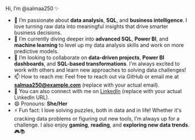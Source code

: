 Hi, I’m @salmaa250 ✨

- 👀 I’m passionate about **data analysis**, **SQL**, and **business intelligence**. I love turning raw data into meaningful insights that drive smarter business decisions.
- 🌱 I’m currently diving deeper into **advanced SQL**, **Power BI**, and **machine learning** to level up my data analysis skills and work on more predictive models.
- 💬 I’m looking to collaborate on **data-driven projects**, **Power BI dashboards**, and **SQL-based transformations**. I'm always excited to work with others and learn new approaches to solving data challenges!
- 📫 How to reach me: Feel free to reach out via GitHub or email me at **salmaa250@example.com** (replace with your actual email).
- 🔗 You can also connect with me on [LinkedIn](www.linkedin.com/in/salma-harare-a138a6299) (replace with your actual LinkedIn URL).
- 😄 Pronouns: **She/Her**
- ⚡ Fun fact: I love solving puzzles, both in data and in life! Whether it's cracking data problems or figuring out new tools, I’m always up for a challenge. I also enjoy **gaming**, **reading**, and **exploring new data trends**. 🎮📚


<!---
salmaa250/salmaa250 is a ✨ special ✨ repository because its `README.md` (this file) appears on your GitHub profile.
You can click the Preview link to take a look at your changes.
--->

